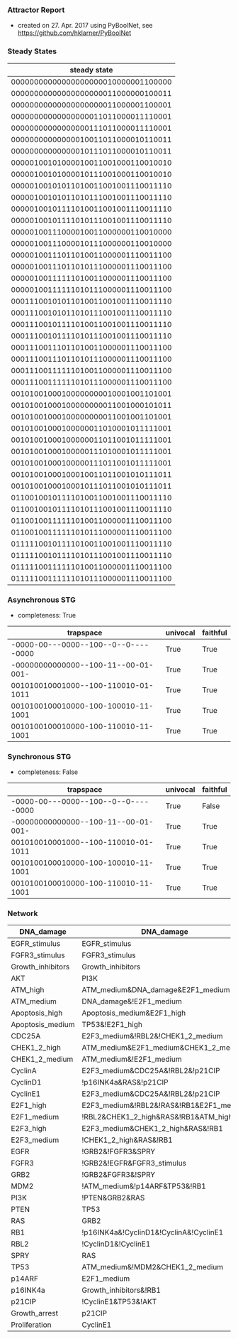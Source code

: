

### Attractor Report
 * created on 27. Apr. 2017 using PyBoolNet, see https://github.com/hklarner/PyBoolNet

### Steady States
| steady state                        |
| ----------------------------------- | 
| 00000000000000000000010000001100000 |
| 00000000000000000000011000000100011 |
| 00000000000000000000011000001100001 |
| 00000000000000000011011000011110001 |
| 00000000000000000111011000011110001 |
| 00000000000000010011011000010110011 |
| 00000000000000010111011000010110011 |
| 00000100101000010011001000110010010 |
| 00000100101000010111001000110010010 |
| 00000100101011010011001001110011110 |
| 00000100101011010111001001110011110 |
| 00000100101111010011001001110011110 |
| 00000100101111010111001001110011110 |
| 00000100111000010011000000110010000 |
| 00000100111000010111000000110010000 |
| 00000100111011010011000001110011100 |
| 00000100111011010111000001110011100 |
| 00000100111111010011000001110011100 |
| 00000100111111010111000001110011100 |
| 00011100101011010011001001110011110 |
| 00011100101011010111001001110011110 |
| 00011100101111010011001001110011110 |
| 00011100101111010111001001110011110 |
| 00011100111011010011000001110011100 |
| 00011100111011010111000001110011100 |
| 00011100111111010011000001110011100 |
| 00011100111111010111000001110011100 |
| 00101001000100000000010001001101001 |
| 00101001000100000000011001000101011 |
| 00101001000100000000011001001101001 |
| 00101001000100000011010001011111001 |
| 00101001000100000011011001011111001 |
| 00101001000100000111010001011111001 |
| 00101001000100000111011001011111001 |
| 00101001000100010011011001010111011 |
| 00101001000100010111011001010111011 |
| 01100100101111010011001001110011110 |
| 01100100101111010111001001110011110 |
| 01100100111111010011000001110011100 |
| 01100100111111010111000001110011100 |
| 01111100101111010011001001110011110 |
| 01111100101111010111001001110011110 |
| 01111100111111010011000001110011100 |
| 01111100111111010111000001110011100 |

### Asynchronous STG
 * completeness: True

| trapspace                           | univocal  | faithful  |
| ----------------------------------- | --------- | --------- |
| -0000-00---0000--100--0--0-----0000 | True      | True      |
| -00000000000000--100-11--00-01-001- | True      | True      |
| 001010010001000--100-110010-01-1011 | True      | True      |
| 0010100100010000-100-100010-11-1001 | True      | True      |
| 0010100100010000-100-110010-11-1001 | True      | True      |

### Synchronous STG
 * completeness: False

| trapspace                           | univocal  | faithful  |
| ----------------------------------- | --------- | --------- |
| -0000-00---0000--100--0--0-----0000 | True      | False     |
| -00000000000000--100-11--00-01-001- | True      | True      |
| 001010010001000--100-110010-01-1011 | True      | True      |
| 0010100100010000-100-100010-11-1001 | True      | True      |
| 0010100100010000-100-110010-11-1001 | True      | True      |

### Network
| DNA_damage        | DNA_damage                                                                                                                                                                                                                  |
| ----------------- | --------------------------------------------------------------------------------------------------------------------------------------------------------------------------------------------------------------------------- |
| EGFR_stimulus     | EGFR_stimulus                                                                                                                                                                                                               |
| FGFR3_stimulus    | FGFR3_stimulus                                                                                                                                                                                                              |
| Growth_inhibitors | Growth_inhibitors                                                                                                                                                                                                           |
| AKT               | PI3K                                                                                                                                                                                                                        |
| ATM_high          | ATM_medium&DNA_damage&E2F1_medium                                                                                                                                                                                           |
| ATM_medium        | DNA_damage&!E2F1_medium | ATM_high                                                                                                                                                                                          |
| Apoptosis_high    | Apoptosis_medium&E2F1_high                                                                                                                                                                                                  |
| Apoptosis_medium  | TP53&!E2F1_high | Apoptosis_high                                                                                                                                                                                            |
| CDC25A            | E2F3_medium&!RBL2&!CHEK1_2_medium | E2F1_medium&!RBL2&!CHEK1_2_medium                                                                                                                                                       |
| CHEK1_2_high      | ATM_medium&E2F1_medium&CHEK1_2_medium                                                                                                                                                                                       |
| CHEK1_2_medium    | ATM_medium&!E2F1_medium | CHEK1_2_high                                                                                                                                                                                      |
| CyclinA           | E2F3_medium&CDC25A&!RBL2&!p21CIP | CDC25A&!p21CIP&!RBL2&E2F1_medium                                                                                                                                                         |
| CyclinD1          | !p16INK4a&RAS&!p21CIP | !p16INK4a&!p21CIP&AKT                                                                                                                                                                               |
| CyclinE1          | E2F3_medium&CDC25A&!RBL2&!p21CIP | CDC25A&!p21CIP&!RBL2&E2F1_medium                                                                                                                                                         |
| E2F1_high         | E2F3_medium&!RBL2&!RAS&!RB1&E2F1_medium | !RBL2&!CHEK1_2_high&RAS&!RB1&E2F1_medium | E2F3_medium&!CHEK1_2_high&!RBL2&!RB1&E2F1_medium | E2F1_medium&!RBL2&RAS&!RB1&!ATM_high | E2F3_medium&E2F1_medium&!RBL2&!RB1&!ATM_high |
| E2F1_medium       | !RBL2&CHEK1_2_high&RAS&!RB1&ATM_high | !RBL2&CHEK1_2_high&!RB1&E2F3_high&ATM_high | E2F1_high                                                                                                                               |
| E2F3_high         | E2F3_medium&CHEK1_2_high&RAS&!RB1                                                                                                                                                                                           |
| E2F3_medium       | !CHEK1_2_high&RAS&!RB1 | E2F3_high                                                                                                                                                                                          |
| EGFR              | !GRB2&!FGFR3&SPRY | !GRB2&!FGFR3&EGFR_stimulus                                                                                                                                                                              |
| FGFR3             | !GRB2&!EGFR&FGFR3_stimulus                                                                                                                                                                                                  |
| GRB2              | !GRB2&FGFR3&!SPRY | EGFR                                                                                                                                                                                                    |
| MDM2              | !ATM_medium&!p14ARF&TP53&!RB1 | !ATM_medium&!p14ARF&!RB1&AKT                                                                                                                                                                |
| PI3K              | !PTEN&GRB2&RAS                                                                                                                                                                                                              |
| PTEN              | TP53                                                                                                                                                                                                                        |
| RAS               | GRB2 | FGFR3 | EGFR                                                                                                                                                                                                         |
| RB1               | !p16INK4a&!CyclinD1&!CyclinA&!CyclinE1                                                                                                                                                                                      |
| RBL2              | !CyclinD1&!CyclinE1                                                                                                                                                                                                         |
| SPRY              | RAS                                                                                                                                                                                                                         |
| TP53              | ATM_medium&!MDM2&CHEK1_2_medium | !MDM2&E2F1_high                                                                                                                                                                           |
| p14ARF            | E2F1_medium                                                                                                                                                                                                                 |
| p16INK4a          | Growth_inhibitors&!RB1                                                                                                                                                                                                      |
| p21CIP            | !CyclinE1&TP53&!AKT | !CyclinE1&Growth_inhibitors&!AKT                                                                                                                                                                      |
| Growth_arrest     | p21CIP | RBL2 | RB1                                                                                                                                                                                                         |
| Proliferation     | CyclinE1 | CyclinA                                                                                                                                                                                                          |

